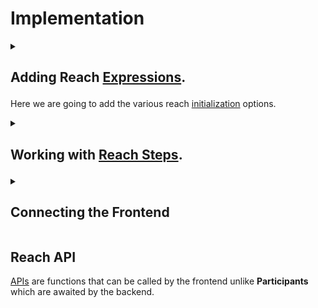 

# Implementation
<details>
<summary>
<h2>
        
Adding Reach [Expressions](https://docs.reach.sh/rsh/appinit/#ref-programs-appinit-exprs).
        
</h2>

Here we are going to add the various reach [initialization](https://docs.reach.sh/rsh/appinit/#init)  options.
</summary>
<p>
</p>
</details>

<details>
<summary>
<h2>

Working with [Reach Steps](https://docs.reach.sh/rsh/step/).

</h2>
</summary>
<p>

> A [Reach Step](https://docs.reach.sh/rsh/step/) occurs after the `init()` function is called.

1. > ### Reach Steps

    - There are two kinds of steps :

    - > [Local Steps](https://docs.reach.sh/rsh/local/) 

        - Local steps are not processed by the blockchain. They are can only be accessed locally.

    - > [Consensus Step](https://docs.reach.sh/rsh/consensus/)

        - Consensus steps are processed by the blockchain. They are executed in the consensus network.


2. > ### Interacting with the `Creator`.

    ___

    We need to interact with the `Creator` to get the `tokenId`, `bid`, and `timeLapse`.
    We will need to use the `getSale` function to get this from the `Creator`.
    Since we want the `Creator` alone to access this function, we will use **Reach** [`only`](https://docs.reach.sh/rsh/step/) function.

    Here's how that will look.

    ```javascript
    Creator.only(() => {
        const {nftId, minBid, lenInBlocks} = declassify(interact.getSale());
    });
    ```
    Let's break it down:
    - `Creator.only(() => {...})` is a `Local Step` that only allows the `Creator` to access the `getSale()` function.

    - `{nftId, minBid, lenInBlocks}` is the declassified `Object` that is returned from the `getSale()` function.

    - The [declassify](https://docs.reach.sh/rsh/local/#declassify) function makes the return value known.

    - The [interact](https://docs.reach.sh/rsh/local/#interact) function notifies the frontend and awaits for a response.

    Now that we have the `nftId`, `minBid`, and `lenInBlocks`, we can publish  this information onto the contract.

    ```javascript
    Creator.publish(nftId, minBid, lenInBlocks);
    ```
    - `Creator`.[publish](https://docs.reach.sh/rsh/step/#publish---pay---when--and--timeout) is a consensus step which lets the `Creator` publish the `nftId`, `minBid`, and `lenInBlocks` onto the blockchain.

    Since we are deploying an NFT which should be unique, we will set the total amount to 1.
    Then we will send the nft onto the contract for holding.

    ```javascript
    const amt = 1;

    commit();

    Creator.pay([[amt, nftId]]);

    Creator.interact.auctionReady();
    ```

    Here's what's going on :
    - The `amt` represents the number of nft's we are sending to the contract.

    - The [`commit();`](https://docs.reach.sh/rsh/consensus/#rsh_commit) function is a ***step*** that ends the current ***consensus step*** and sets the current state of the contract into a ***local step***.

    - `Creator.pay([[amt, nftId]])` is a step which lets the `Creator` pay the `amt` of the `nftId` to the deployed contract.

    - `Creator.interact.auctionReady();` notifies the `Creator`'s frontend that the auction is ready.

    ___

3. > ### Adding it all into `index.rsh`

    ___

    This is how `index.rsh` looks.

    [index.rsh](AddingARLocalStep/index.rsh)

    ```javascript
    'reach 0.1';

    export const main = Reach.App(() => {
        
        // Deployer of the contract.
        const Creator = Participant('Creator', {
            //++ Add getSale function.
            getSale: Fun([], Object({
                nftId: Token,
                minBid: UInt,
                lenInBlocks: UInt,
            })),
            //++ Add auctionReady function.
            auctionReady: Fun([], Null),

            //++ Add seeBid function.
            seeBid: Fun([Address, UInt], Null),

            //++ Add showOutcome function.
            showOutcome: Fun([Address, UInt], Null),
        });

        // Any subsequent bidder.
        const Bidder = API('Bidder', {
            //++ Add this function to the Bidder interface.
            bid: Fun([UInt], Tuple(UInt,Address, UInt)),
        });
        
        init();

    Creator.only(() => {
        const {nftId, minBid, lenInBlocks} = declassify(interact.getSale());
    });
    
    Creator.publish(nftId, minBid, lenInBlocks);

    const amt = 1;

    commit();

    Creator.pay([[amt, nftId]]);

    Creator.interact.auctionReady();

    });

    ```
    </p>
</details>

<details>
    <summary>
        <h2>
            Connecting the Frontend
        </h2>
    </summary>

> Let's see how the frontend will connect with the backend. We are going to use Javascript to create a user interface that will interact with the `Creator` and the `Bidder`.

1. > ### Importing dependencies.

    ___

    1. We need to import the [Reach Standard Library](https://docs.reach.sh/frontend/#js_stdlib.withDisconnect) module for Javascript.

        ```javascript
        import { loadStdlib } from '@reach-sh/stdlib';
        ```
        > `loadStdlib` is a function that will load the standard library dynamically based on the [`REACH_CONNECTOR_MODE`](https://docs.reach.sh/tool/#cmd_REACH_CONNECTOR_MODE) environment variable.

        > You can also pass in a `REACH_CONNECTOR_MODE` variable directly to `loadStdlib` if you want to override the default.

        ```javascript
        // connector can be 'ETH', 'ALGO', or 'CFX'
        const stdlib = await loadStdlib("ALGO");
        ```
    2. We also need to import the backend.

        - Once we run :
        ```shell
        ./reach compile
        ```
        Reach will transpile the `index.rsh` file to `index.main.mjs` and output it to `build/index.main.mjs`. The `index.main.mjs` file will contain all the code we need to interact with our backend contract. We can now import `index.main.mjs` into our application

        ```javascript
        import * as backend from './build/index.main.mjs';
        ```
    ___

2. > ### Adding a `Creator` `Participant`  Test Account.
    ___

    We will use the stdlib to create a test account with a starting balance of 100 network tokens.

    ```javascript
    // generate starting balance
    const startingBalance = stdlib.parseCurrency(100);
    // create test account
    const accCreator = await stdlib.newTestAccount(startingBalance);
    ```
    ___

3. > ### Creating an NFT.
    ___
    
    If we take a look at `index.rsh` we see that the `Creator`.`getSale` function expects an `nftId`, a `minBid` and `lenInBlocks` as parameters.

    > Reach Standard Library provides a [`launchToken`](https://docs.reach.sh/frontend/#js_launchToken) function that can handle creating a network token.

    ```javascript
    const theNFT = await stdlib.launchToken(accCreator, "bumple", "NFT", { supply: 1 });
    ```
    Let's decipher the parameters :
    - `Account` = `launchToken` expects the account of the creator of the token. In our instance, `accCreator` is the creator of the token.
    - `name` = `launchToken` expects the name of the token. In our instance, `bumple` is the name of the token.
    - `sym` = `launchToken` expects the symbol of the token. In our instance, `NFT` is the symbol of the token.
    - `opts` = `launchToken` expects an object of options if any. In our instance, `{ supply: 1 }` is the option since we only require unique instance of the NFT.
    ___

4. > ### Connecting the Test Account to the Backend
    ___

    1. Now we will connect the test account to the backend.

        ```javascript
        const ctcCreator = accCreator.contract(backend);
        ```
        > `accCreator.contract(backend);` returns a ***Reach Contract*** that contains the contract address.
    
    2. We can now connect to the backend `Creator` interface with : 

        ```javascript
        await ctcCreator.participants.Creator({
            // Specify Creator interact interface here
        })
        ```
        > `await ctcCreator.participants.Creator` will connect the backend `Creator` interface with the `accCreator`.

        > Before we do that, we need to implement the `Creator` interface that we defined in [`index.rsh`](AddingARLocalStep/index.rsh).

    3. Implementing the `getSale` function.

        - `getSale` function requires three parameters : `nftId`, `minBid` and `lenInBlocks`.

        ```javascript
        const nftId = theNFT.id
        const minBid = stdlib.parseCurrency(2);
        lenInBlocks = 10;
        ```
        - We are getting the `nftId` from the NFT we created earlier.
        - The minimum bid is 2 network tokens.
        - The number of blocks before the auction ends is 10.

        ```javascript
        const params = { 
        nftId:nftId,
        minBid:minBid,
        lenInBlocks:lenInBlocks,
        };
        ```
        - Since the `getSale` function expects an object, we need to create an object with the parameters.

    4. Adding `getSale` to the interface.

        ```javascript
        await ctcCreator.participants.Creator({
            // ++ Add get sale function.
            getSale: () => {
                return params;
            },
        })
        ```
    5. Adding `seeBid` function to the frontend.

        Ass you recall, the `seeBid` function from the [`backend`](AddingARLocalStep/index.rsh) sends an `Address` and a `UInt` to the frontend.

        ```javascript
        await ctcCreator.participants.Creator({
            // ++ Add get sale function.
            getSale: () => {
                return params;
            },
            // ++ Add seeBid function.
            seeBid: (who, amt) => {
                let newBidder = stdlib.formatAddress(who)
                let newBid = stdlib.formatCurrency(amt)
                console.log(`Creator saw that ${newBidder} bid ${newBid}.`);
            },
        })
        ```

    6. The `showOutcome` function will notify the frontend, when the contract is ready to begin the auction.

        ```javascript
        await ctcCreator.participants.Creator({
            // ++ Add get sale function.
            getSale: () => {
                return params;
            },
            // ++ Add seeBid function.
            seeBid: (who, amt) => {
                let newBidder = stdlib.formatAddress(who)
                let newBid = stdlib.formatCurrency(amt)
                console.log(`Creator saw that ${newBidder} bid ${newBid}.`);
            },
            // ++ Add showOutcome function.
            showOutcome: (winner, amt) => {
                let newWinner = stdlib.formatAddress(winner)
                let newAmt = stdlib.formatCurrency(amt)
                console.log(`Creator saw that ${newWinner} won with ${newAmt}`)
            }
        })

        ```
    7. Adding it all up, this is how the [`index.mjs`](AddingARLocalStep/index.mjs) interface looks.

        ```javascript
        import { loadStdlib } from '@reach-sh/stdlib';
        import * as backend from './build/index.main.mjs';

        // connector can be 'ETH', 'ALGO', or 'CFX'
        const stdlib = loadStdlib();


        // generate starting balance
        const startingBalance = stdlib.parseCurrency(100);
        // create test account
        const accCreator = await stdlib.newTestAccount(startingBalance);

        const theNFT = await stdlib.launchToken(accCreator, "bumple", "NFT", { supply: 1 });

        const ctcCreator = accCreator.contract(backend);

        await ctcCreator.participants.Creator({
            // ++ Add get sale function.
            getSale: () => {
                return params;
            },
            // ++ Add seeBid function.
            seeBid: (who, amt) => {
                let newBidder = stdlib.formatAddress(who)
                let newBid = stdlib.formatCurrency(amt)
                console.log(`Creator saw that ${newBidder} bid ${newBid}.`);
            },
            // ++ Add showOutcome function.
            showOutcome: (winner, amt) => {
                let newWinner = stdlib.formatAddress(winner)
                let newAmt = stdlib.formatCurrency(amt)
                console.log(`Creator saw that ${newWinner} won with ${newAmt}`)
            }
        })
        ```
    This is now enough for Reach to compile and run our program. Let's try by running

    ```cmd
    $ ./reach run
    ```

    Reach should now build and launch a Docker container for this application. Since the application doesn't do anything, you'll just see a lot of diagnostic messages though, so that's not very exciting.


    > The entire process that we just went through can be automated by running 
    > ```cmd
    > $ ./reach init
    >```
    >You can try this when you start your next project!

    ___
</details>

    

## Reach API

[APIs](https://docs.reach.sh/rsh/appinit/#rsh_API) are functions that can be called by the frontend
unlike **Participants** which are awaited by the backend.

